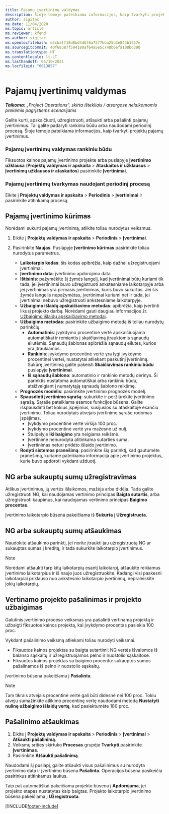 ```yaml
---
title: Pajamų įvertinimų valdymas
description: Šioje temoje pateikiama informacijos, kaip tvarkyti projektų pajamų įvertinimus.
author: sigitac
ms.date: 11/04/2020
ms.topic: article
ms.reviewer: kfend
ms.author: sigitac
ms.openlocfilehash: e3cbaff18d8bd4d6f6a7577bba25b3e843b1757e
ms.sourcegitcommit: 40f68387f594180af64a5e5c748b6efa188bd300
ms.translationtype: HT
ms.contentlocale: lt-LT
ms.lasthandoff: 05/10/2021
ms.locfileid: "6013857"
---
```

# <a name="manage-revenue-estimates"></a>Pajamų įvertinimų valdymas

_**Taikoma:** „Project Operations“, skirta ištekliais / atsargose nelaikomomis prekėmis pagrįstiems scenarijams_

Galite kurti, apskaičiuoti, užregistruoti, atšaukti arba pašalinti pajamų įvertinimus. Tai galite padaryti rankiniu būdu arba naudodami periodinį procesą. Šioje temoje pateikiama informacijos, kaip tvarkyti projektų pajamų įvertinimus.

### <a name="manage-revenue-estimates-manually"></a>Pajamų įvertinimų valdymas rankiniu būdu

Fiksuotos kainos pajamų įvertinimo projekte arba puslapyje **Įvertinimo užklausa** (**Projektų valdymas ir apskaita** > **Ataskaitos ir užklausos** > **Įvertinimų užklausos ir ataskaitos**) pasirinkite **Įvertinimai**.

### <a name="manage-revenue-estimates-using-a-periodic-process"></a>Pajamų įvertinimų tvarkymas naudojant periodinį procesą

Eikite į **Projektų valdymas ir apskaita** > **Periodinis** > **Įvertinimai** ir pasirinkite atitinkamą procesą.

## <a name="create-a-revenue-estimate"></a>Pajamų įvertinimo kūrimas

Norėdami sukurti pajamų įvertinimą, atlikite toliau nurodytus veiksmus. 

1. Eikite į **Projektų valdymas ir apskaita** > **Periodinis** > **Įvertinimai**.
2. Pasirinkite **Naujas**. Puslapyje **Įvertinimo kūrimas** pasirinkite toliau nurodytus parametrus.

   - **Laikotarpio kodas**: šis kodas apibrėžia, kaip dažnai užregistruojami įvertinimai.
   - **Įvertinimo data**: įvertinimo apdorojimo data.
   - **Ištisinis**: pažymėkite šį žymės langelį, kad įvertinimai būtų kuriami tik tada, jei įvertinimai buvo užregistruoti ankstesniame laikotarpyje arba jei įvertinimas yra pirmasis įvertinimas, kuris buvo sukurtas. Jei šis žymės langelis nepažymėtas, įvertinimai kuriami net ir tada, jei įvertinimai nebuvo užregistruoti ankstesniame laikotarpyje.
   - **Užbaigimo išlaidų apskaičiavimo metodas**: apibrėžia, kaip įvertinti likusį projekto darbą. Norėdami gauti daugiau informacijos žr. [Užbaigimo išlaidų apskaičiavimo metodai](cost-complete-methods.md).
   - **Užbaigimo metodas**: pasirinkite užbaigimo metodą iš toliau nurodytų parinkčių.
     - **Automatinis**: įvykdymo procentinė vertė apskaičiuojama automatiškai ir remiantis į skaičiavimą įtrauktomis sąnaudų eilutėmis. Sąnaudų šablonas apibrėžia sąnaudų eilutes, kurios yra įtraukiamos.
     - **Rankinis**: įvykdymo procentinė vertė yra lygi įvykdymo procentinei vertei, nustatytai atliekant paskutinį įvertinimą. Sukūrę įvertinimą galite pakeisti **Skaičiavimas rankiniu būdu** puslapyje **Įvertinimai**.
     - **Iš sąnaudų šablono**: automatinio ir rankinio metodų derinys. Ši parinktis nustatoma automatiškai arba rankiniu būdu, atsižvelgiant į numatytąją sąnaudų šablono reikšmę.
   - **Prognozės modelis**: pasirinkite įvertinimo prognozės modelį.
   - **Spausdinti įvertinimo sąrašą**: sukurkite ir peržiūrėkite įvertinimo sąrašą. Sąraše pateikiama esamos funkcijos būsena. Galite išspausdinti bet kokius įspėjimus, susijusios su ataskaitoje esančiu įvertinimu. Toliau nurodytais atvejais įvertinimo sąraše rodomas įspėjimas.
     - Įvykdymo procentinė vertė viršija 100 proc.
     - Įvykdymo procentinė vertė yra mažesnė už nulį.
     - Stulpelyje **Iki baigimo** yra neigiama reikšmė.
     - Įvertinime nenurodyta atitinkama sutarties suma.
     - Įvertinimas neturi pridėto išlaido įvertinimo.
   - **Rodyti sistemos pranešimą**: pasirinkite šią parinktį, kad gautumėte pranešimą, kuriame pateikiama informacija apie įvertinimo projektus, kurie buvo apdoroti vykdant užduotį.


## <a name="post-wip-or-accruals"></a>NG arba sukauptų sumų užregistravimas

Atlikus įvertinimus, jų vertės išlaikomos, mažėja arba didėja. Tada galite užregistruoti NG, kai naudojamas vertinimo principas **Baigta sutartis**, arba užregistruoti kaupimus, kai naudojamas vertinimo principas **Baigimo procentas**.
  
Įvertinimo laikotarpio būsena pakeičiama iš **Sukurta** į **Užregistruota**.

## <a name="reverse-wip-or-accruals"></a>NG arba sukauptų sumų atšaukimas

Naudokite atšaukimo parinktį, jei norite įtraukti jau užregistruotą NG ar sukauptas sumas į kreditą, ir tada sukurkite laikotarpio įvertinimus.

> [!NOTE]
> Norėdami atšaukti tarp kitų laikotarpių esantį laikotarpį, atšaukite reikiamus įvertinimo laikotarpius ir iš naujo juos užregistruokite. Kadangi visi paskesni laikotarpiai priklauso nuo ankstesnio laikotarpio įvertinimų, nepraleiskite jokių laikotarpių.

## <a name="eliminate-the-estimate-project-and-finish-the-project"></a>Vertinamo projekto pašalinimas ir projekto užbaigimas

Galutinis įvertinimo proceso veiksmas yra pašalinti vertinamą projektą ir užbaigti fiksuotos kainos projektą, kai įvykdymo procentas pasiekia 100 proc.

Vykdant pašalinimo veiksmą atliekami toliau nurodyti veiksmai.

- Fiksuotos kainos projektas su baigta sutartimi: NG vertės išvalomos iš balanso sąskaitų ir užregistruojamos pelno ir nuostolio sąskaitose.
- Fiksuotos kainos projektas su baigimo procentu: sukauptos sumos pašalinamos iš pelno ir nuostolio sąskaitų.

Įvertinimo būsena pakeičiama į **Pašalinta**.

> [!NOTE]
> Tam tikrais atvejais procentinė vertė gali būti didesnė nei 100 proc. Tokiu atveju sumažinkite atlikimo procentinę vertę naudodami metodą **Nustatyti nulinę užbaigimo išlaidų vertę**, kad pasiektumėte 100 proc.

## <a name="reverse-elimination"></a>Pašalinimo atšaukimas

1. Eikite į **Projektų valdymas ir apskaita** > **Periodinis** > **Įvertinimai** > **Atšaukti pašalinimą**. 
2. Veiksmų srities skirtuko **Procesas** grupėje **Tvarkyti** pasirinkite **Įvertinimas**. 
3. Pasirinkite **Atšaukti pašalinimą**.

Naudodami šį puslapį, galite atšaukti visus pašalinimus su nurodyta įvertinimo data ir įvertinimo būsena **Pašalinta**. Operacijos būsena pasikeičia pasirinkus atitinkamus laukus.

Taip pat automatiškai pakeičiama projekto būsena į **Apdorojama**, jei projekto etapas nustatytas kaip baigtas. Projekto laikotarpio įvertinimo būsena pakeičiama į **Užregistruota**.


[!INCLUDE[footer-include](../includes/footer-banner.md)]